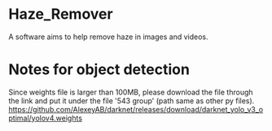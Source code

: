 # Haze_Remover
A software aims to help remove haze in images and videos.

# Notes for object detection
Since weights file is larger than 100MB, please download the file through the link and put it under the file '543 group' (path same as other py files). https://github.com/AlexeyAB/darknet/releases/download/darknet_yolo_v3_optimal/yolov4.weights
